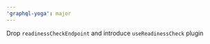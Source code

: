 ```yaml
---
'graphql-yoga': major
---
```


Drop `readinessCheckEndpoint` and introduce `useReadinessCheck` plugin
